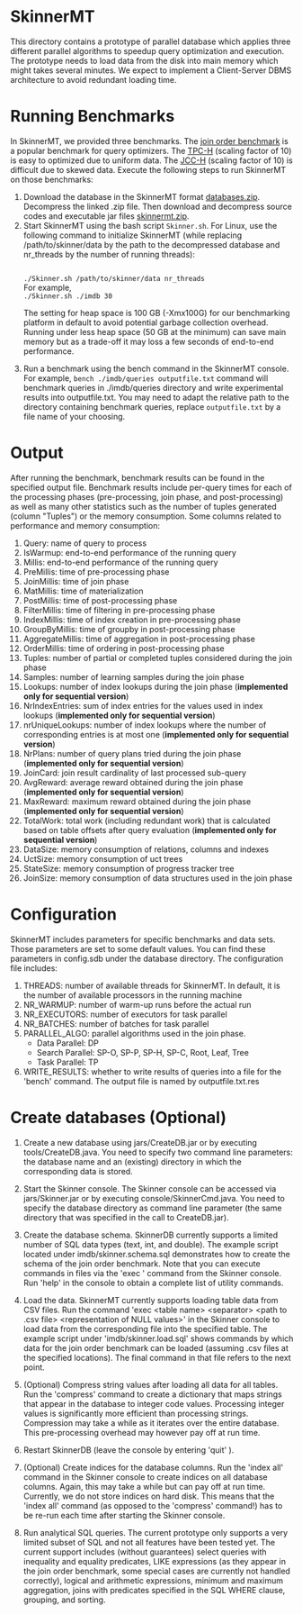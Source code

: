 # SkinnerMT

This directory contains a prototype of parallel database which applies three different parallel algorithms to speedup query optimization and execution. The prototype needs to load data from the disk into main memory which might takes several minutes. We expect to implement a Client-Server DBMS architecture to avoid redundant loading time.

# Running Benchmarks

In SkinnerMT, we provided three benchmarks. The <a href="http://www.vldb.org/pvldb/vol9/p204-leis.pdf">join order benchmark</a> is a popular benchmark for query optimizers. The <a href="http://www.tpc.org/tpch/">TPC-H</a> (scaling factor of 10) is easy to optimized due to uniform data. The <a href="https://doi.org/10.1007/978-3-319-72401-0_8">JCC-H</a> (scaling factor of 10) is difficult due to skewed data. Execute the following steps to run SkinnerMT on those benchmarks:

<ol>
<li>Download the database in the SkinnerMT format <a href="https://drive.google.com/drive/folders/1QwLJGys31Dp9iUhnTK78q3fPvQh6_-B5?usp=sharing">databases.zip</a>. Decompress the linked .zip file. Then download and decompress source codes and executable jar files <a href="https://drive.google.com/drive/folders/1QwLJGys31Dp9iUhnTK78q3fPvQh6_-B5?usp=sharing">skinnermt.zip</a>.</li>
<li>Start SkinnerMT using the bash script <code>Skinner.sh</code>. For Linux, use the following command to initialize SkinnerMT (while replacing /path/to/skinner/data by the path to the decompressed database and nr_threads by the number of running threads): 
<p>
<code>
./Skinner.sh /path/to/skinner/data nr_threads
</code>
For example,
<code>
./Skinner.sh ./imdb 30
</code>

The setting for heap space is 100 GB (-Xmx100G) for our benchmarking platform in default to avoid potential garbage collection overhead. Running under less heap space (50 GB at the minimum) can save main memory but as a trade-off it may loss a few seconds of end-to-end performance.
</p> 
</li>
<li>Run a benchmark using the bench command in the SkinnerMT console. For example, <code>bench ./imdb/queries outputfile.txt</code> command will benchmark queries in ./imdb/queries directory and write experimental results into outputfile.txt. You may need to adapt the relative path to the directory containing benchmark queries, replace <code>outputfile.txt</code> by a file name of your choosing.</li>
</ol>

# Output
After running the benchmark, benchmark results can be found in the specified output file. Benchmark results include per-query times for each of the processing phases (pre-processing, join phase, and post-processing) as well as many other statistics such as the number of tuples generated (column "Tuples") or the memory consumption. Some columns related to performance and memory consumption:

<ol>
<li>Query: name of query to process</li>
<li>IsWarmup: end-to-end performance of the running query</li>
<li>Millis: end-to-end performance of the running query</li>
<li>PreMillis: time of pre-processing phase</li>
<li>JoinMillis: time of join phase</li>
<li>MatMillis: time of materialization</li>
<li>PostMillis: time of post-processing phase</li>
<li>FilterMillis: time of filtering in pre-processing phase</li>
<li>IndexMillis: time of index creation in pre-processing phase</li>
<li>GroupByMillis: time of groupby in post-processing phase</li>
<li>AggregateMillis: time of aggregation in post-processing phase</li>
<li>OrderMillis: time of ordering in post-processing phase</li>
<li>Tuples: number of partial or completed tuples considered during the join phase</li>
<li>Samples: number of learning samples during the join phase</li>
<li>Lookups: number of index lookups during the join phase (<b>implemented only for sequential version</b>)</li>
<li>NrIndexEntries: sum of index entries for the values used in index lookups (<b>implemented only for sequential version</b>)</li>
<li>nrUniqueLookups: number of index lookups where the number of corresponding entries is at most one (<b>implemented only for sequential version</b>)</li>
<li>NrPlans: number of query plans tried during the join phase (<b>implemented only for sequential version</b>)</li>
<li>JoinCard: join result cardinality of last processed sub-query</li>
<li>AvgReward: average reward obtained during the join phase (<b>implemented only for sequential version</b>)</li>
<li>MaxReward: maximum reward obtained during the join phase (<b>implemented only for sequential version</b>)</li>
<li>TotalWork: total work (including redundant work) that is calculated based on table offsets after query evaluation (<b>implemented only for sequential version</b>)</li>
<li>DataSize: memory consumption of relations, columns and indexes</li>
<li>UctSize: memory consumption of uct trees</li>
<li>StateSize: memory consumption of progress tracker tree</li>
<li>JoinSize: memory consumption of data structures used in the join phase</li>
</ol>


# Configuration

SkinnerMT includes parameters for specific benchmarks and data sets. Those parameters are set to some default values. You can find these parameters in config.sdb under the database directory. The configuration file includes:
<ol>
<li>THREADS: number of available threads for SkinnerMT. In default, it is the number of available processors in the running machine</li>
<li>NR_WARMUP: number of warm-up runs before the actual run</li>
<li>NR_EXECUTORS: number of executors for task parallel</li>
<li>NR_BATCHES: number of batches for task parallel</li>
<li>PARALLEL_ALGO: parallel algorithms used in the join phase. 
    <ul>
        <li>Data Parallel: DP</li>
        <li>Search Parallel: SP-O, SP-P, SP-H, SP-C, Root, Leaf, Tree</li>
        <li>Task Parallel: TP</li>
    </ul>
</li>
<li>WRITE_RESULTS: whether to write results of queries into a file for the 'bench' command. The output file is named by outputfile.txt.res </li>
</ol>

# Create databases (Optional)

1. Create a new database using jars/CreateDB.jar or by executing tools/CreateDB.java. You need to specify two command line parameters: the database name and an (existing) directory in which the corresponding data is stored.

2. Start the Skinner console. The Skinner console can be accessed via jars/Skinner.jar or by executing console/SkinnerCmd.java. You need to specify the database directory as command line parameter (the same directory that was specified in the call to CreateDB.jar).

3. Create the database schema. SkinnerDB currently supports a limited number of SQL data types (text, int, and double). The example script located under imdb/skinner.schema.sql demonstrates how to create the schema of the join order benchmark. Note that you can execute commands in files via the 'exec <path>' command from the Skinner console. Run 'help' in the console to obtain a complete list of utility commands.

4. Load the data. SkinnerMT currently supports loading table data from CSV files. Run the command 'exec \<table name\> \<separator\> \<path to .csv file\> \<representation of NULL values\>' in the Skinner console to load data from the corresponding file into the specified table. The example script under 'imdb/skinner.load.sql' shows commands by which data for the join order benchmark can be loaded (assuming .csv files at the specified locations). The final command in that file refers to the next point.

5. (Optional) Compress string values after loading all data for all tables. Run the 'compress' command to create a dictionary that maps strings that appear in the database to integer code values. Processing integer values is significantly more efficient than processing strings. Compression may take a while as it iterates over the entire database. This pre-processing overhead may however pay off at run time.

6. Restart SkinnerDB (leave the console by entering 'quit' ).

7. (Optional) Create indices for the database columns. Run the 'index all' command in the Skinner console to create indices on all database columns. Again, this may take a while but can pay off at run time. Currently, we do not store indices on hard disk. This means that the 'index all' command (as opposed to the 'compress' command!) has to be re-run each time after starting the Skinner console.

8. Run analytical SQL queries. The current prototype only supports a very limited subset of SQL and not all features have been tested yet. The current support includes (without guarantees) select queries with inequality and equality predicates, LIKE expressions (as they appear in the join order benchmark, some special cases are currently not handled correctly), logical and arithmetic expressions, minimum and maximum aggregation, joins with predicates specified in the SQL WHERE clause, grouping, and sorting.
